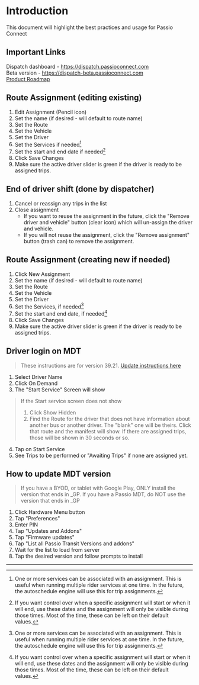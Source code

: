 # Introduction

This document will highlight the best practices and usage for Passio Connect

## Important Links
Dispatch dashboard - https://dispatch.passioconnect.com  
Beta version - https://dispatch-beta.passioconnect.com  
[Product Roadmap](https://docs.google.com/spreadsheets/d/18iymPnGkeL0na0wA71oNjePomudTgxhVxNo4TivmnyI/edit?usp=sharing)

## Route Assignment (editing existing)
1. Edit Assignment (Pencil icon)
2. Set the name (if desired - will default to route name)
3. Set the Route
4. Set the Vehicle
5. Set the Driver
6. Set the Services if needed[^1]
7. Set the start and end date if needed[^2]
8. Click Save Changes
9. Make sure the active driver slider is green if the driver is ready to be assigned trips.

## End of driver shift (done by dispatcher)
1. Cancel or reassign any trips in the list
2. Close assignment  
   - If you want to reuse the assignment in the future, click the "Remove driver and vehicle" button (clear icon) which will un-assign the driver and vehicle.  
   - If you will not reuse the assignment, click the "Remove assignment" button (trash can) to remove the assignment.


## Route Assignment (creating  new if needed)
1. Click New Assignment
2. Set the name (if desired - will default to route name)
3. Set the Route
4. Set the Vehicle
5. Set the Driver
6. Set the Services, if needed[^1]
7. Set the start and end date, if needed[^2]
8. Click Save Changes
9. Make sure the active driver slider is green if the driver is ready to be assigned trips.

## Driver login on MDT
> These instructions are for version 39.21. [Update instructions here](#How-to-update-MDT-version)
1. Select Driver Name 
2. Click On Demand
3. The "Start Service" Screen will show
> If the Start service screen does not show  
> 1. Click Show Hidden
> 2. Find the Route for the driver that does not have information about another bus or another driver. The "blank" one will be theirs. Click that route and the manifest will show. If there are assigned trips, those will be shown in 30 seconds or so.
  
4. Tap on Start Service
5. See Trips to be performed or "Awaiting Trips" if none are assigned yet.



## How to update MDT version

> If you have a BYOD, or tablet with Google Play, ONLY install the version that ends in _GP. If you have a Passio MDT, do NOT use the version that ends in _GP
1. Click Hardware Menu button
2. Tap "Preferences"
3. Enter PIN
4. Tap "Updates and Addons"
5. Tap "Firmware updates"
6. Tap "List all Passio Transit Versions and addons"
7. Wait for the list to load from server
8. Tap the desired version and follow prompts to install

  
---

[^1]: One or more services can be associated with an assignment. This is useful when running multiple rider services at one time. In the future, the autoschedule engine will use this for trip assignments.
[^2]: If you want control over when a specific assignment will start or when it will end, use these dates and the assignment will only be visible during those times. Most of the time, these can be left on their default values.
